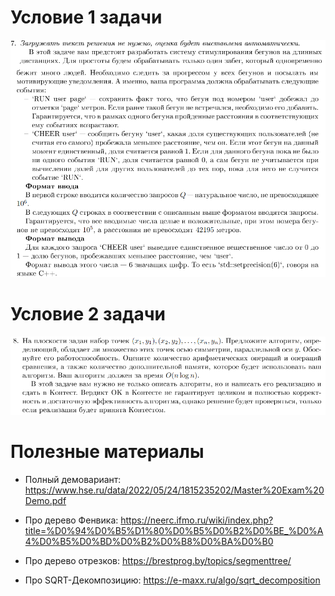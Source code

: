 # Условие 1 задачи
![](https://github.com/IvanKogut11/KIT-Editorials/blob/main/HSE_University/Masters_Modern_Computer_Science/1_problem.png)

# Условие 2 задачи
![](https://github.com/IvanKogut11/KIT-Editorials/blob/main/HSE_University/Masters_Modern_Computer_Science/2_problem.png)

# Полезные материалы
* Полный демовариант: https://www.hse.ru/data/2022/05/24/1815235202/Master%20Exam%20Demo.pdf

* Про дерево Фенвика: https://neerc.ifmo.ru/wiki/index.php?title=%D0%94%D0%B5%D1%80%D0%B5%D0%B2%D0%BE_%D0%A4%D0%B5%D0%BD%D0%B2%D0%B8%D0%BA%D0%B0
* Про дерево отрезков: https://brestprog.by/topics/segmenttree/
* Про SQRT-Декомпозицию: https://e-maxx.ru/algo/sqrt_decomposition
